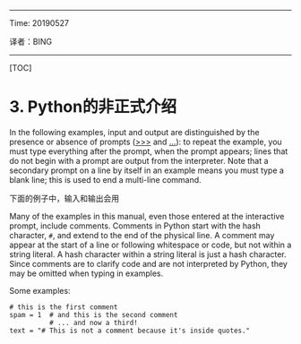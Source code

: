 ----

Time: 20190527

译者：BING

---

[TOC]

# 3. Python的非正式介绍

In the following examples, input and output are distinguished by the presence or absence of prompts ([>>>](https://docs.python.org/3/glossary.html#term) and […](https://docs.python.org/3/glossary.html#term-1)): to repeat the example, you must type everything after the prompt, when the prompt appears; lines that do not begin with a prompt are output from the interpreter. Note that a secondary prompt on a line by itself in an example means you must type a blank line; this is used to end a multi-line command.

下面的例子中，输入和输出会用

Many of the examples in this manual, even those entered at the interactive prompt, include comments. Comments in Python start with the hash character, `#`, and extend to the end of the physical line. A comment may appear at the start of a line or following whitespace or code, but not within a string literal. A hash character within a string literal is just a hash character. Since comments are to clarify code and are not interpreted by Python, they may be omitted when typing in examples.

Some examples:

```
# this is the first comment
spam = 1  # and this is the second comment
          # ... and now a third!
text = "# This is not a comment because it's inside quotes."
```